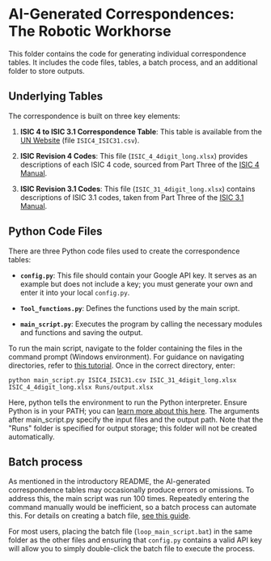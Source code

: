 # AI-Generated Correspondences: The Robotic Workhorse

This folder contains the code for generating individual correspondence tables. It includes the code files, tables, a batch process, and an additional folder to store outputs.

## Underlying Tables

The correspondence is built on three key elements:

1. **ISIC 4 to ISIC 3.1 Correspondence Table**: This table is available from the [UN Website](https://unstats.un.org/unsd/classifications/Econ/tables/ISIC/ISIC4_ISIC31/ISIC4_ISIC31.txt) (file `ISIC4_ISIC31.csv`).

2. **ISIC Revision 4 Codes**: This file (`ISIC_4_4digit_long.xlsx`) provides descriptions of each ISIC 4 code, sourced from Part Three of the [ISIC 4 Manual](https://unstats.un.org/unsd/classifications/Econ/Download/In%20Text/ISIC_Rev_4_publication_English.pdf).

3. **ISIC Revision 3.1 Codes**: This file (`ISIC_31_4digit_long.xlsx`) contains descriptions of ISIC 3.1 codes, taken from Part Three of the [ISIC 3.1 Manual](https://unstats.un.org/unsd/classifications/Econ/Download/In%20Text/Isic31_English.pdf).

## Python Code Files

There are three Python code files used to create the correspondence tables:

- **`config.py`**: This file should contain your Google API key. It serves as an example but does not include a key; you must generate your own and enter it into your local `config.py`.

- **`Tool_functions.py`**: Defines the functions used by the main script.

- **`main_script.py`**: Executes the program by calling the necessary modules and functions and saving the output.

To run the main script, navigate to the folder containing the files in the command prompt (Windows environment). For guidance on navigating directories, refer to [this tutorial](https://www.geeksforgeeks.org/change-directories-in-command-prompt/). Once in the correct directory, enter:

```
python main_script.py ISIC4_ISIC31.csv ISIC_31_4digit_long.xlsx ISIC_4_4digit_long.xlsx Runs/output.xlsx
```

Here, python tells the environment to run the Python interpreter. Ensure Python is in your PATH; you can [learn more about this here](https://projects.raspberrypi.org/en/projects/using-pip-on-windows/4). The arguments after main_script.py specify the input files and the output path. Note that the "Runs" folder is specified for output storage; this folder will not be created automatically.

## Batch process

As mentioned in the introductory README, the AI-generated correspondence tables may occasionally produce errors or omissions. To address this, the main script was run 100 times. Repeatedly entering the command manually would be inefficient, so a batch process can automate this. For details on creating a batch file, [see this guide](https://www.howtogeek.com/263177/how-to-write-a-batch-script-on-windows/).

For most users, placing the batch file (`loop_main_script.bat`) in the same folder as the other files and ensuring that `config.py` contains a valid API key will allow you to simply double-click the batch file to execute the process.